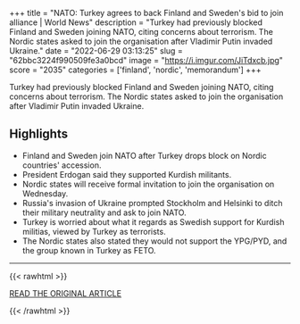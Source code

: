 +++
title = "NATO: Turkey agrees to back Finland and Sweden's bid to join alliance | World News"
description = "Turkey had previously blocked Finland and Sweden joining NATO, citing concerns about terrorism. The Nordic states asked to join the organisation after Vladimir Putin invaded Ukraine."
date = "2022-06-29 03:13:25"
slug = "62bbc3224f990509fe3a0bcd"
image = "https://i.imgur.com/JiTdxcb.jpg"
score = "2035"
categories = ['finland', 'nordic', 'memorandum']
+++

Turkey had previously blocked Finland and Sweden joining NATO, citing concerns about terrorism. The Nordic states asked to join the organisation after Vladimir Putin invaded Ukraine.

## Highlights

- Finland and Sweden join NATO after Turkey drops block on Nordic countries' accession.
- President Erdogan said they supported Kurdish militants.
- Nordic states will receive formal invitation to join the organisation on Wednesday.
- Russia's invasion of Ukraine prompted Stockholm and Helsinki to ditch their military neutrality and ask to join NATO.
- Turkey is worried about what it regards as Swedish support for Kurdish militias, viewed by Turkey as terrorists.
- The Nordic states also stated they would not support the YPG/PYD, and the group known in Turkey as FETO.

---

{{< rawhtml >}}
  <p class="article-category">
    <a target="_blank" href="https://news.sky.com/story/nato-turkey-agrees-to-back-finland-and-swedens-bid-to-join-alliance-12642100">READ THE ORIGINAL ARTICLE</a>
  </p>
{{< /rawhtml >}}

